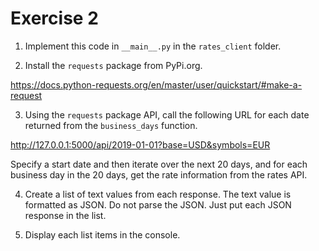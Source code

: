# Exercise 2

1. Implement this code in `__main__.py` in the `rates_client` folder. 

2. Install the `requests` package from PyPi.org.

https://docs.python-requests.org/en/master/user/quickstart/#make-a-request

3. Using the `requests` package API, call the following URL for each date returned from the `business_days` function.

http://127.0.0.1:5000/api/2019-01-01?base=USD&symbols=EUR

Specify a start date and then iterate over the next 20 days, and for each business day in the 20 days, get the rate information from the rates API.

4. Create a list of text values from each response. The text value is formatted as JSON. Do not parse the JSON. Just put each JSON response in the list.

5. Display each list items in the console.